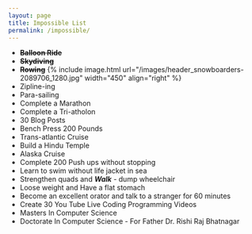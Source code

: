```yaml
---
layout: page
title: Impossible List
permalink: /impossible/
---
```

- ~~**Balloon Ride**~~
- ~~**Skydiving**~~
- ~~**Rowing**~~
{% include image.html url="/images/header_snowboarders-2089706_1280.jpg" width="450" align="right" %}
- Zipline-ing
- Para-sailing
- Complete a Marathon
- Complete a Tri-atholon
- 30 Blog Posts
- Bench Press 200 Pounds
- Trans-atlantic Cruise
- Build a Hindu Temple
- Alaska Cruise
- Complete 200 Push ups without stopping
- Learn to swim without life jacket in sea
- Strengthen quads and **_Walk_** - dump wheelchair
- Loose weight and Have a flat stomach
- Become an excellent orator and talk to a stranger for 60 minutes
- Create 30 You Tube Live Coding Programming Videos
- Masters In Computer Science
- Doctorate In Computer Science - For Father Dr. Rishi Raj Bhatnagar
